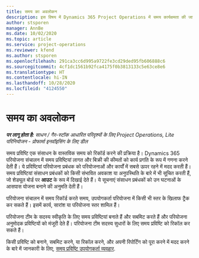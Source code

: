 ```yaml
---
title: समय का अवलोकन
description: इस विषय में Dynamics 365 Project Operations में समय कार्यक्षमता की जानकारी दी गई है.
author: stsporen
manager: AnnBe
ms.date: 10/02/2020
ms.topic: article
ms.service: project-operations
ms.reviewer: kfend
ms.author: stsporen
ms.openlocfilehash: 291ca3cc6d995a9722fe3cd29ded95fb606888c6
ms.sourcegitcommit: 4cf1dc1561b92fca4175f0b3813133c5e63ce8e6
ms.translationtype: HT
ms.contentlocale: hi-IN
ms.lasthandoff: 10/28/2020
ms.locfileid: "4124550"
---
```

# <a name="time-overview"></a>समय का अवलोकन

_**पर लागू होता है:** साधन / गैर-स्टॉक आधारित परिदृश्यों के लिए Project Operations, Lite परिनियोजन - प्रोफार्मा इनवॉइसिंग के लिए डील_

समय प्रविष्टि एक संसाधन के वास्तविक समय को रिकॉर्ड करने की प्रक्रिया है। Dynamics 365 परियोजना संचालन में समय प्रविष्टियां लागत और बिक्री की कीमतों को कार्य प्रगति के रूप में गणना करने देती हैं। ये प्रविष्टियां परियोजना प्रबंधक को परियोजनाओं और कार्यों में सबसे ऊपर रहने में मदद करती हैं। समय प्रविष्टियां संसाधन प्रबंधकों को किसी संभावित अवकाश या अनुपस्थिति के बारे में भी सूचित करती हैं, जो शेड्यूल बोर्ड पर **आउट** के रूप में दिखाई देते हैं। ये सूचनाएं संसाधन प्रबंधकों को उन घटनाओं के आसपास योजना बनाने की अनुमति देती हैं।

परियोजना संचालन में समय रिकॉर्ड करते समय, उपयोगकर्ता परियोजना में किसी भी स्तर के खिलाफ ट्रैक कर सकते हैं। इसमें कार्य, सारांश या परियोजना स्तर शामिल हैं।

परियोजना टीम के सदस्य स्वीकृति के लिए समय प्रविष्टियां बनाते हैं और सबमिट करते हैं और परियोजना अनुमोदक प्रविष्टियों को मंजूरी देते हैं। परियोजना टीम सदस्य सुधारों के लिए समय प्रविष्टि को रिकॉल कर सकते हैं।

किसी प्रविष्टि को बनाने, सबमिट करने, या रिकॉल करने, और अपनी रिपोर्टिंग को पूरा करने में मदद करने के बारे में जानकारी के लिए, [समय प्रविष्टि उपयोगकर्ता व्यवहार](ui-behavior-time.md).

